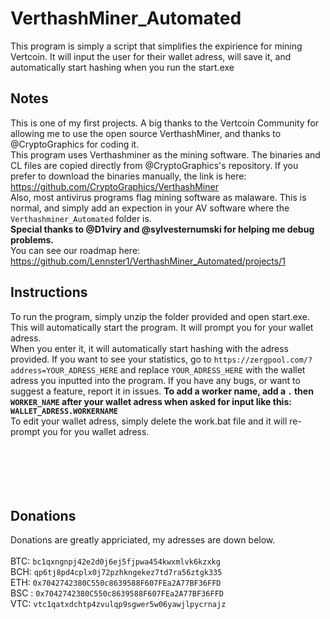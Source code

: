 # VerthashMiner_Automated
This program is simply a script that simplifies the expirience for mining Vertcoin. It will input the user for their wallet adress, will save it, and automatically start hashing when you run the start.exe 
## Notes
This is one of my first projects. A big thanks to the Vertcoin Community for allowing me to use the open source VerthashMiner, and thanks to @CryptoGraphics for coding it.  
This program uses Verthashminer as the mining software. The binaries and CL files are copied directly from @CryptoGraphics's repository. If you prefer to download the binaries manually, the link is here: https://github.com/CryptoGraphics/VerthashMiner<br>
Also, most antivirus programs flag mining software as malaware. This is normal, and simply add an expection in your AV software where the `Verthashminer_Automated` folder is.<br>
**Special thanks to @D1viry and @sylvesternumski for helping me debug problems.** <br>
You can see our roadmap here: https://github.com/Lennster1/VerthashMiner_Automated/projects/1
## Instructions
To run the program, simply unzip the folder provided and open start.exe. This will automatically start the program. It will prompt you for your wallet adress. <br>
When you  enter it, it will automatically start hashing with the adress provided. If you want to see your statistics, go to `https://zergpool.com/?address=YOUR_ADRESS_HERE` and replace `YOUR_ADRESS_HERE` with the wallet adress you inputted into the program. If you have any bugs, or want to suggest a feature, report it in issues.
**To add a worker name, add a `.` then `WORKER_NAME` after your wallet adress when asked for input like this: `WALLET_ADRESS.WORKERNAME`** <br>
To edit your wallet adress, simply delete the work.bat file and it will re-prompt you for you wallet adress.
<br>
<br>
<br>
<br>
<br>
<br>
## Donations
Donations are greatly appriciated, my adresses are down below. <br>
<br>
BTC: `bc1qxngnpj42e2d0j6ej5fjpwa454kwxmlvk6kzxkg` <br>
BCH: `qp6tj8pd4cplx0j72pzhkngekez7td7ra56ztgk335` <br>
ETH: `0x7042742380C550c8639588F607FEa2A77BF36FFD` <br>
BSC : `0x7042742380C550c8639588F607FEa2A77BF36FFD` <br>
VTC: `vtc1qatxdchtp4zvulqp9sgwer5w06yawjlpycrnajz` <br>


